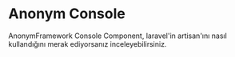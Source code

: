 Anonym Console
================

AnonymFramework Console Component, laravel'in artisan'ını nasıl kullandığını merak ediyorsanız
inceleyebilirsiniz.


